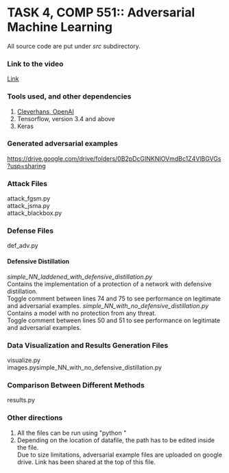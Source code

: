 # TASK 4, COMP 551:: Adversarial Machine Learning
All source code are put under *src* subdirectory.

### Link to the video
[Link](https://www.youtube.com/watch?v=f_g79JxyPjI)

### Tools used, and other dependencies
1. [Cleverhans, OpenAI](https://github.com/openai/cleverhans)
2. Tensorflow, version 3.4 and above
3. Keras

### Generated adversarial examples
https://drive.google.com/drive/folders/0B2pDcGINKNIOVmdBc1Z4VlBGVGs?usp=sharing

### Attack Files
attack_fgsm.py  
attack_jsma.py  
attack_blackbox.py  

### Defense Files
def_adv.py

#### Defensive Distillation
*simple_NN_laddened_with_defensive_distillation.py*  
	Contains the implementation of a protection of a network with defensive distillation.  
	Toggle comment between lines 74 and 75 to see performance on legitimate and adversarial examples.
*simple_NN_with_no_defensive_distillation.py*  
	Contains a model with no protection from any threat.  
	Toggle comment between lines 50 and 51 to see performance on legitimate and adversarial examples.

### Data Visualization and Results Generation Files
visualize.py  
images.pysimple_NN_with_no_defensive_distillation.py  

### Comparison Between Different Methods
results.py

### Other directions
1) All the files can be run using "python <filename>"
2) Depending on the location of datafile, the path has to be edited inside the file.  
Due to size limitations, adversarial example files are uploaded on google drive. Link has been shared at the top of this file.
